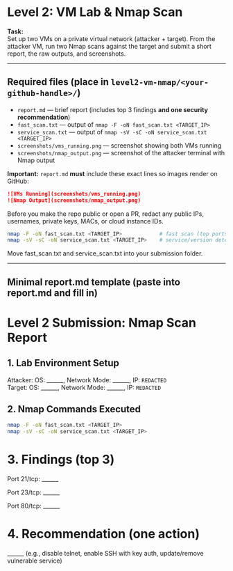 # Level 2: VM Lab & Nmap Scan

**Task:**  
Set up two VMs on a private virtual network (attacker + target). From the attacker VM, run two Nmap scans against the target and submit a short report, the raw outputs, and screenshots.

---

## Required files (place in `level2-vm-nmap/<your-github-handle>/`)
- `report.md` — brief report (includes top 3 findings **and one security recommendation**)
- `fast_scan.txt` — output of `nmap -F -oN fast_scan.txt <TARGET_IP>`
- `service_scan.txt` — output of `nmap -sV -sC -oN service_scan.txt <TARGET_IP>`
- `screenshots/vms_running.png` — screenshot showing both VMs running
- `screenshots/nmap_output.png` — screenshot of the attacker terminal with Nmap output

**Important:** `report.md` **must** include these exact lines so images render on GitHub:

```markdown
![VMs Running](screenshots/vms_running.png)
![Nmap Output](screenshots/nmap_output.png)
```
Before you make the repo public or open a PR, redact any public IPs, usernames, private keys, MACs, or cloud instance IDs.
```bash
nmap -F -oN fast_scan.txt <TARGET_IP>            # fast scan (top ports)
nmap -sV -sC -oN service_scan.txt <TARGET_IP>    # service/version detection + default scripts
```
Move fast_scan.txt and service_scan.txt into your submission folder.
____________________

## Minimal report.md template (paste into report.md and fill in)

# Level 2 Submission: Nmap Scan Report

## 1. Lab Environment Setup
Attacker: OS: ______, Network Mode: ______, IP: `REDACTED`  
Target: OS: ______, Network Mode: ______, IP: `REDACTED`

## 2. Nmap Commands Executed
```bash
nmap -F -oN fast_scan.txt <TARGET_IP>
nmap -sV -sC -oN service_scan.txt <TARGET_IP>
```
# 3. Findings (top 3)

Port 21/tcp: ______

Port 23/tcp: ______

Port 80/tcp: ______

# 4. Recommendation (one action)

______ (e.g., disable telnet, enable SSH with key auth, update/remove vulnerable service)
